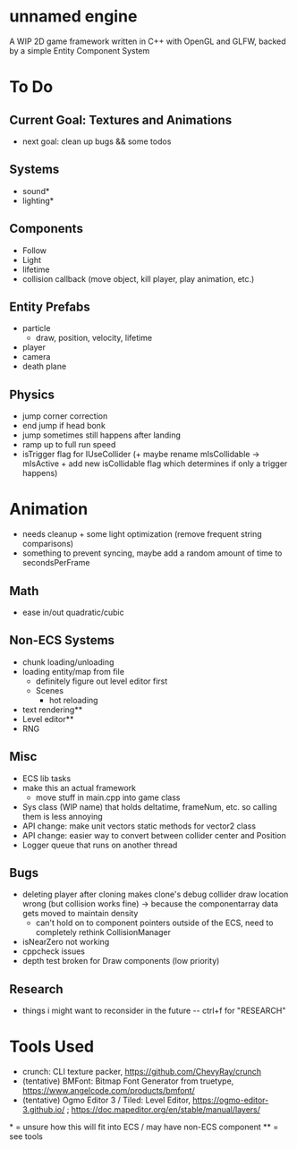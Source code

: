 # unnamed engine
A WIP 2D game framework written in C++ with OpenGL and GLFW, backed by a simple Entity Component System

# To Do 

## Current Goal: Textures and Animations
- next goal: clean up bugs && some todos

## Systems
- sound\*
- lighting\*

## Components
- Follow
- Light 
- lifetime
- collision callback (move object, kill player, play animation, etc.)

## Entity Prefabs
- particle
    - draw, position, velocity, lifetime
- player
- camera
- death plane

## Physics
- jump corner correction
- end jump if head bonk
- jump sometimes still happens after landing 
- ramp up to full run speed
- isTrigger flag for IUseCollider (+ maybe rename mIsCollidable -> mIsActive + add new isCollidable flag which determines if only a trigger happens)

# Animation 
- needs cleanup + some light optimization (remove frequent string comparisons)
- something to prevent syncing, maybe add a random amount of time to secondsPerFrame

## Math 
- ease in/out quadratic/cubic

## Non-ECS Systems
- chunk loading/unloading
- loading entity/map from file
    - definitely figure out level editor first
    - Scenes
        - hot reloading
- text rendering\*\*
- Level editor\*\*
- RNG

## Misc
- ECS lib tasks
- make this an actual framework 
    - move stuff in main.cpp into game class
- Sys class (WIP name) that holds deltatime, frameNum, etc. so calling them is less annoying
- API change: make unit vectors static methods for vector2 class 
- API change: easier way to convert between collider center and Position
- Logger queue that runs on another thread

## Bugs
- deleting player after cloning makes clone's debug collider draw location wrong (but collision works fine) -> because the componentarray data gets moved to maintain density
    - can't hold on to component pointers outside of the ECS, need to completely rethink CollisionManager
- isNearZero not working
- cppcheck issues
- depth test broken for Draw components (low priority)

## Research
- things i might want to reconsider in the future -- ctrl+f for "RESEARCH" 

# Tools Used
- crunch: CLI texture packer, https://github.com/ChevyRay/crunch
- (tentative) BMFont: Bitmap Font Generator from truetype, https://www.angelcode.com/products/bmfont/
- (tentative) Ogmo Editor 3 / Tiled: Level Editor, https://ogmo-editor-3.github.io/ ; https://doc.mapeditor.org/en/stable/manual/layers/


\* = unsure how this will fit into ECS / may have non-ECS component
\*\* = see tools
